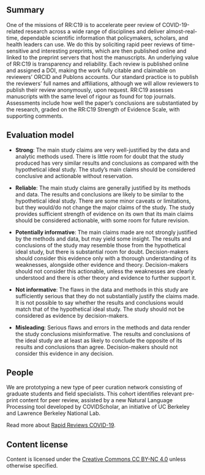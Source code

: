 ## Summary

One of the missions of RR:C19 is to accelerate peer review of COVID-19-related research across a wide range of disciplines and deliver almost-real-time, dependable scientific information that policymakers, scholars, and health leaders can use. We do this by soliciting rapid peer reviews of time-sensitive and interesting preprints, which are then published online and linked to the preprint servers that host the manuscripts. An underlying value of RR:C19 is transparency and reliability. Each review is published online and assigned a DOI, making the work fully citable and claimable on reviewers’ ORCID and Publons accounts. Our standard practice is to publish the reviewers’ full names and affiliations, although we will allow reviewers to publish their review anonymously, upon request. RR:C19 assesses manuscripts with the same level of rigour as found for top journals. Assessments include how well the paper’s conclusions are substantiated by the research, graded on the RR:C19 Strength of Evidence Scale, with supporting comments.

## Evaluation model

- **Strong**: The main study claims are very well-justified by the data and analytic methods used. There is little room for doubt that the study produced has very similar results and conclusions as compared with the hypothetical ideal study. The study’s main claims should be considered conclusive and actionable without reservation.

- **Reliable**: The main study claims are generally justified by its methods and data. The results and conclusions are likely to be similar to the hypothetical ideal study. There are some minor caveats or limitations, but they would/do not change the major claims of the study. The study provides sufficient strength of evidence on its own that its main claims should be considered actionable, with some room for future revision.

- **Potentially informative**: The main claims made are not strongly justified by the methods and data, but may yield some insight. The results and conclusions of the study may resemble those from the hypothetical ideal study, but there is substantial room for doubt. Decision-makers should consider this evidence only with a thorough understanding of its weaknesses, alongside other evidence and theory. Decision-makers should not consider this actionable, unless the weaknesses are clearly understood and there is other theory and evidence to further support it.

- **Not informative**: The flaws in the data and methods in this study are sufficiently serious that they do not substantially justify the claims made. It is not possible to say whether the results and conclusions would match that of the hypothetical ideal study. The study should not be considered as evidence by decision-makers.

- **Misleading**: Serious flaws and errors in the methods and data render the study conclusions misinformative. The results and conclusions of the ideal study are at least as likely to conclude the opposite of its results and conclusions than agree. Decision-makers should not consider this evidence in any decision.

## People

We are prototyping a new type of peer curation network consisting of graduate students and field specialists. This cohort identifies relevant pre-print content for peer review, assisted by a new Natural Language Processing tool developed by COVIDScholar, an initiative of UC Berkeley and Lawrence Berkeley National Lab.

Read more about [Rapid Reviews COVID-19](https://rapidreviewscovid19.mitpress.mit.edu/guidelines).

## Content license
Content is licensed under the [Creative Commons CC BY-NC 4.0](https://creativecommons.org/licenses/by-nc/4.0/) unless otherwise specified.
